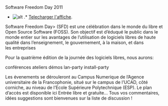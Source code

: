 
 Software Freedom Day 2011
* ![alt](https://raw.github.com/Dakarlug/site-datas/master/datas/banner1-UTC+0-fr.png "") .*  [Telecharger l'affiche](https://raw.github.com/Dakarlug/site-datas/master/datas/pdf "").
    
      

Software Freedom Day> (SFD) est une célébration dans le monde du libre et Open Source Software (FOSS). Son objectif est d’éduqué le public dans le monde entier sur les avantages de l’utilisation de logiciels libres de haute qualité dans l’enseignement, le gouvernement, à la maison, et dans les entreprises

Pour la quatrième édition de la journée des logiciels libres, nous aurons:

 conférences
 ateliers
 démos
 lan-party
 install-party


Les évenements se dérouleront au Campus Numerique de l’Agence universitaire de la Francophonie, situé sur le campus de l’UCAD, côté corniche, au niveau de l’Ecole Supérieure Polytechnique (ESP). Le plan d’accès est disponible ici 
Entrée libre et gratuite…
Tous vos commentaires, idées suggestions sont bienvenues sur la liste de discussion !
    
    
    



    



    



    



    



    



 
    
     